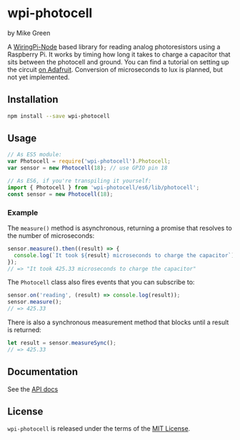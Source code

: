 # wpi-photocell

by Mike Green

A [WiringPi-Node](https://www.npmjs.com/package/wiring-pi) based library for reading analog photoresistors using a Raspberry Pi. It works by timing
how long it takes to charge a capacitor that sits between the photocell and ground. You can find a tutorial on setting up the circuit [on Adafruit](https://learn.adafruit.com/basic-resistor-sensor-reading-on-raspberry-pi/basic-photocell-reading). Conversion of microseconds to lux is planned, but not yet implemented.

## Installation

```sh
npm install --save wpi-photocell
```

## Usage

```js
// As ES5 module:
var Photocell = require('wpi-photocell').Photocell;
var sensor = new Photocell(18); // use GPIO pin 18
```

```js
// As ES6, if you're transpiling it yourself:
import { Photocell } from 'wpi-photocell/es6/lib/photocell';
const sensor = new Photocell(18);
```

### Example

The `measure()` method is asynchronous, returning a promise that resolves to the number of microseconds:

```js
sensor.measure().then((result) => {
  console.log(`It took ${result} microseconds to charge the capacitor`);
});
// => "It took 425.33 microseconds to charge the capacitor"
```

The `Photocell` class also fires events that you can subscribe to:

```js
sensor.on('reading', (result) => console.log(result));
sensor.measure();
// => 425.33
```

There is also a synchronous measurement method that blocks until a result is returned:

```js
let result = sensor.measureSync();
// => 425.33
```

## Documentation

See the [API docs](./doc/api.md)

## License

`wpi-photocell` is released under the terms of the [MIT License](./LICENSE).
